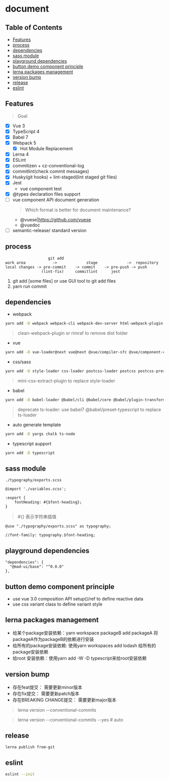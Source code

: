 # document

## Table of Contents

- [Features](#features)
- [process](#process)
- [dependencies](#dependencies)
- [sass module](#sass-module)
- [playground dependencies](#playground-dependencies)
- [button demo component principle](#button-demo-component-principle)
- [lerna packages management](#lerna-packages-management)
- [version bump](#version-bump)
- [release](#release)
- [eslint](#eslint)

## Features

> Goal

- [x] Vue 3
- [x] TypeScript 4
- [x] Babel 7
- [x] Webpack 5
  - [x] Hot Module Replacement
- [x] Lerna 4
- [x] ESLint
- [x] commitizen + cz-conventional-log
- [x] commitlint(check commit messages)
- [x] Husky(git hooks) + lint-staged(lint staged git files)
- [x] Jest
  - vue component test
- [x] @types declaration files support
- [ ] vue component API document generation
  > Which format is better for document maintenance?
  - @vuese|https://github.com/vuese
  - @vuedoc
- [ ] semantic-release/ standard version

## process

```
                   git add
work area            ->             stage             ->  repository
local changes -> pre-commit    -> commit    -> pre-push -> push
                (lint-fix)     commitlint      jest
```

1. git add [some files] or use GUI tool to git add files
2. yarn run commit

## dependencies

- webpack

```bash
yarn add -D webpack webpack-cli webpack-dev-server html-webpack-plugin
```

> clean-webpack-plugin or rimraf to remove dist folder

- vue

```bash
yarn add -D vue-loader@next vue@next @vue/compiler-sfc @vue/component-compiler-utils
```

- css/sass

```bash
yarn add -D style-loader css-loader postcss-loader postcss postcss-preset-env sass-loader sass
```

> mini-css-extract-plugin to replace style-loader

- babel

```bash
yarn add -D babel-loader @babel/cli @babel/core @babel/plugin-transform-runtime @babel/preset-env @babel/preset-typescript
```

> deprecate ts-loader: use babel7 @babel/preset-typescript to replace ts-loader

- auto generate template

```bash
yarn add -D yargs chalk ts-node
```

- typescript aupport

```bash
yarn add -D typescript
```

## sass module

`./typography/exports.scss`

```
@import './variables.scss';

:export {
    fontHeading: #{$font-heading};
}
```

> #{} 表示字符串插值

```
@use "./typography/exports.scss" as typography;

//font-family: typography.$font-heading;
```

## playground dependencies

```
"dependencies": {
  "@mad-ui/base": "^0.0.0"
},
```

## button demo component principle

- use vue 3.0 composition API setup()/ref to define reactive data
- use css variant class to define variant style

## lerna packages management

- 给某个package安装依赖：yarn workspace packageB add packageA 将packageA作为packageB的依赖进行安装
- 给所有的package安装依赖: 使用yarn workspaces add lodash 给所有的package安装依赖
- 给root 安装依赖：使用yarn add -W -D typescript来给root安装依赖

## version bump

- 存在feat提交： 需要更新minor版本
- 存在fix提交： 需要更新patch版本
- 存在BREAKING CHANGE提交： 需要更新major版本

> lerna version --conventional-commits

> lerna version --conventional-commits --yes # auto

## release

```
lerna publish from-git
```

## eslint

```bash
eslint --init
```
